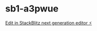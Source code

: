 # sb1-a3pwue

[Edit in StackBlitz next generation editor ⚡️](https://stackblitz.com/~/github.com/frank69-max/sb1-a3pwue)